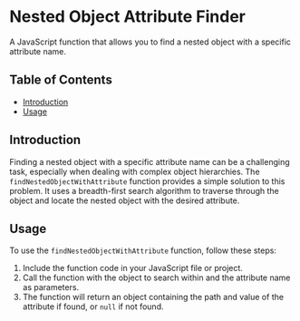 # Nested Object Attribute Finder

A JavaScript function that allows you to find a nested object with a specific attribute name.

## Table of Contents

- [Introduction](#introduction)
- [Usage](#usage)

## Introduction

Finding a nested object with a specific attribute name can be a challenging task, especially when dealing with complex object hierarchies. The `findNestedObjectWithAttribute` function provides a simple solution to this problem. It uses a breadth-first search algorithm to traverse through the object and locate the nested object with the desired attribute.

## Usage

To use the `findNestedObjectWithAttribute` function, follow these steps:

1. Include the function code in your JavaScript file or project.
2. Call the function with the object to search within and the attribute name as parameters.
3. The function will return an object containing the path and value of the attribute if found, or `null` if not found.
